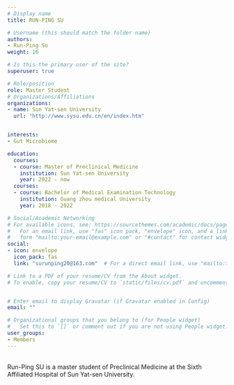 ```yaml
---
# Display name
title: RUN-PING SU

# Username (this should match the folder name)
authors:
- Run-Ping Su
weight: 16

# Is this the primary user of the site?
superuser: true

# Role/position
role: Master Student
# Organizations/Affiliations
organizations:
- name: Sun Yat-sen University
  url: "http://www.sysu.edu.cn/en/index.htm"


interests:
- Gut Microbiome

education:
  courses:
  - course: Master of Preclinical Medicine
    institution: Sun Yat-sen University
    year: 2022 - now
  courses:
  - course: Bachelor of Medical Examination Technology
    institution: Guang zhou medical University
    year: 2018 - 2022

# Social/Academic Networking
# For available icons, see: https://sourcethemes.com/academic/docs/page-builder/#icons
#   For an email link, use "fas" icon pack, "envelope" icon, and a link in the
#   form "mailto:your-email@example.com" or "#contact" for contact widget.
social:
- icon: envelope
  icon_pack: fas
  link: "surunping20@163.com"  # For a direct email link, use "mailto:test@example.org".

# Link to a PDF of your resume/CV from the About widget.
# To enable, copy your resume/CV to `static/files/cv.pdf` and uncomment the lines below.


# Enter email to display Gravatar (if Gravatar enabled in Config)
email: ""

# Organizational groups that you belong to (for People widget)
#   Set this to `[]` or comment out if you are not using People widget.
user_groups:
- Members
---
```

<br>
Run-Ping SU is a master student of Preclinical Medicine at the Sixth Affiliated Hospital of Sun Yat-sen University. 
